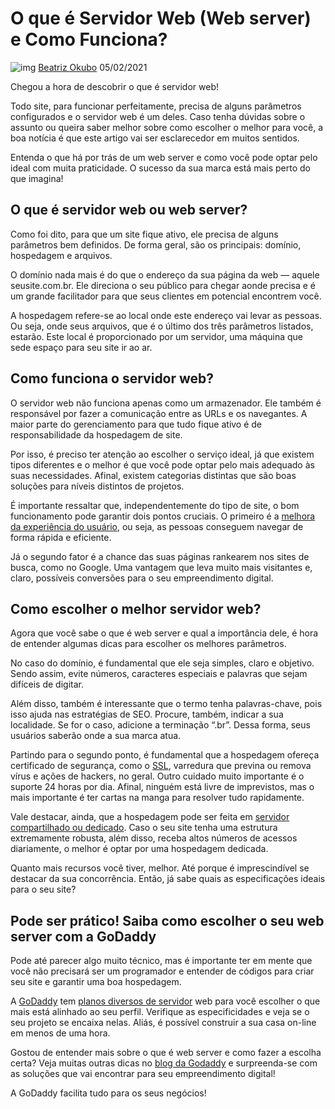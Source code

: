 # O que é Servidor Web (Web server) e Como Funciona?

![img](https://br.godaddy.com/blog/wp-content/uploads/bia-okubo-godaddy-96x96.jpg) [Beatriz Okubo](https://br.godaddy.com/blog/author/beatriz-okubo/) 05/02/2021

Chegou a hora de descobrir o que é servidor web!

Todo site, para funcionar perfeitamente, precisa de alguns parâmetros configurados e o servidor web é um deles. Caso tenha dúvidas sobre o assunto ou queira saber melhor sobre como escolher o melhor para você, a boa notícia é que este artigo vai ser esclarecedor em muitos sentidos.

Entenda o que há por trás de um web server e como você pode optar pelo ideal com muita praticidade. O sucesso da sua marca está mais perto do que imagina! 

## **O que é servidor web ou web server?**

Como foi dito, para que um site fique ativo, ele precisa de alguns parâmetros bem definidos. De forma geral, são os principais: domínio, hospedagem e arquivos.

O domínio nada mais é do que o endereço da sua página da web — aquele seusite.com.br. Ele direciona o seu público para chegar aonde precisa e é um grande facilitador para que seus clientes em potencial encontrem você.

A hospedagem refere-se ao local onde este endereço vai levar as pessoas. Ou seja, onde seus arquivos, que é o último dos três parâmetros listados, estarão. Este local é proporcionado por um servidor, uma máquina que sede espaço para seu site ir ao ar.

## **Como funciona o servidor web?**

O servidor web não funciona apenas como um armazenador. Ele também é responsável por fazer a comunicação entre as URLs e os navegantes. A maior parte do gerenciamento para que tudo fique ativo é de responsabilidade da hospedagem de site.

Por isso, é preciso ter atenção ao escolher o serviço ideal, já que existem tipos diferentes e o melhor é que você pode optar pelo mais adequado às suas necessidades. Afinal, existem categorias distintas que são boas soluções para níveis distintos de projetos.

É importante ressaltar que, independentemente do tipo de site, o bom funcionamento pode garantir dois pontos cruciais. O primeiro é a [melhora da experiência do usuário](https://br.godaddy.com/blog/dicas-melhorar-experiencia-usuario-site/), ou seja, as pessoas conseguem navegar de forma rápida e eficiente. 

Já o segundo fator é a chance das suas páginas rankearem nos sites de busca, como no Google. Uma vantagem que leva muito mais visitantes e, claro, possíveis conversões para o seu empreendimento digital. 

## **Como escolher o melhor servidor web?**

Agora que você sabe o que é web server e qual a importância dele, é hora de entender algumas dicas para escolher os melhores parâmetros. 

No caso do domínio, é fundamental que ele seja simples, claro e objetivo. Sendo assim, evite números, caracteres especiais e palavras que sejam difíceis de digitar. 

Além disso, também é interessante que o termo tenha palavras-chave, pois isso ajuda nas estratégias de SEO. Procure, também, indicar a sua localidade. Se for o caso, adicione a terminação “.br”. Dessa forma, seus usuários saberão onde a sua marca atua. 

Partindo para o segundo ponto, é fundamental que a hospedagem ofereça certificado de segurança, como o [SSL](https://www.godaddy.com/pt-br/seguranca-na-web/certificado-ssl), varredura que previna ou remova vírus e ações de hackers, no geral. Outro cuidado muito importante é o suporte 24 horas por dia. Afinal, ninguém está livre de imprevistos, mas o mais importante é ter cartas na manga para resolver tudo rapidamente. 

Vale destacar, ainda, que a hospedagem pode ser feita em [servidor compartilhado ou dedicado](https://br.godaddy.com/blog/servidor-dedicado-ou-compartilhado-descubra-qual-o-melhor-para-o-seu-caso/). Caso o seu site tenha uma estrutura extremamente robusta, além disso, receba altos números de acessos diariamente, o melhor é optar por uma hospedagem dedicada. 

Quanto mais recursos você tiver, melhor. Até porque é imprescindível se destacar da sua concorrência. Então, já sabe quais as especificações ideais para o seu site? 

## **Pode ser prático! Saiba como escolher o seu web server com a GoDaddy**

Pode até parecer algo muito técnico, mas é importante ter em mente que você não precisará ser um programador e entender de códigos para criar seu site e garantir uma boa hospedagem.

A [GoDaddy](https://www.godaddy.com/pt-br) tem [planos diversos de servidor](https://www.godaddy.com/pt-br/hospedagem) web para você escolher o que mais está alinhado ao seu perfil. Verifique as especificidades e veja se o seu projeto se encaixa nelas. Aliás, é possível construir a sua casa on-line em menos de uma hora. 

Gostou de entender mais sobre o que é web server e como fazer a escolha certa? Veja muitas outras dicas no [blog da Godaddy](https://br.godaddy.com/blog/) e surpreenda-se com as soluções que vai encontrar para seu empreendimento digital!

A GoDaddy facilita tudo para os seus negócios! 